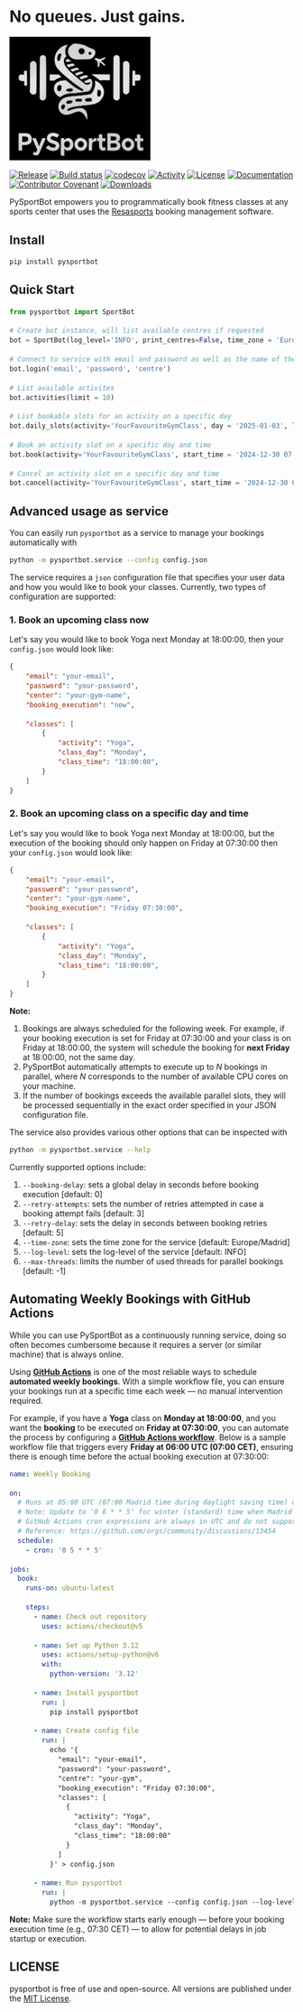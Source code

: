 # No queues. Just gains.

<img src=https://github.com/jbeirer/resasports-bot/raw/main/docs/logo.png alt="Logo" width="250">


[![Release](https://img.shields.io/github/v/release/jbeirer/resasports-bot)](https://github.com/jbeirer/resasports-bot/releases)
[![Build status](https://img.shields.io/github/actions/workflow/status/jbeirer/resasports-bot/main.yml?branch=main)](https://github.com/jbeirer/resasports-bot/actions/workflows/main.yml?query=branch%3Amain)
[![codecov](https://codecov.io/gh/jbeirer/resasports-bot/graph/badge.svg?token=ZCJV384TXF)](https://codecov.io/gh/jbeirer/resasports-bot)
[![Activity](https://img.shields.io/github/commit-activity/m/jbeirer/resasports-bot?label=activity)](https://github.com/jbeirer/resasports-bot/commits/main/)
[![License](https://img.shields.io/github/license/jbeirer/resasports-bot)](https://github.com/jbeirer/resasports-bot/blob/main/LICENSE)
[![Documentation](https://img.shields.io/badge/api-docs-blue)](https://jbeirer.github.io/resasports-bot/)
[![Contributor Covenant](https://img.shields.io/badge/Contributor%20Covenant-2.1-4baaaa.svg?label=Contributing)](https://github.com/jbeirer/resasports-bot/blob/main/CODE_OF_CONDUCT.md)
[![Downloads](https://static.pepy.tech/badge/pysportbot)](https://pepy.tech/projects/pysportbot)

PySportBot empowers you to programmatically book fitness classes at any sports center that uses the [Resasports](https://social.resasports.com/en/) booking management software.

## Install
```bash
pip install pysportbot
```

## Quick Start

```python
from pysportbot import SportBot

# Create bot instance, will list available centres if requested
bot = SportBot(log_level='INFO', print_centres=False, time_zone = 'Europe/Madrid')

# Connect to service with email and password as well as the name of the centre
bot.login('email', 'password', 'centre')

# List available activites
bot.activities(limit = 10)

# List bookable slots for an activity on a specific day
bot.daily_slots(activity='YourFavouriteGymClass', day = '2025-01-03', limit = 10)

# Book an activity slot on a specific day and time
bot.book(activity='YourFavouriteGymClass', start_time = '2024-12-30 07:00:00')

# Cancel an activity slot on a specific day and time
bot.cancel(activity='YourFavouriteGymClass', start_time = '2024-12-30 07:00:00')
```

## Advanced usage as service

You can easily run `pysportbot` as a service to manage your bookings automatically with
```bash
python -m pysportbot.service --config config.json
```
The service requires a `json` configuration file that specifies your user data and how you would like to book your classes. Currently, two types of configuration are supported:

### 1. Book an upcoming class now

Let's say you would like to book Yoga next Monday at 18:00:00, then your `config.json` would look like:

```json
{
    "email": "your-email",
    "password": "your-password",
    "center": "your-gym-name",
    "booking_execution": "now",

    "classes": [
        {
            "activity": "Yoga",
            "class_day": "Monday",
            "class_time": "18:00:00",
        }
    ]
}
```
### 2. Book an upcoming class on a specific day and time

Let's say you would like to book Yoga next Monday at 18:00:00, but the execution of the booking should only happen on Friday at 07:30:00 then your `config.json` would look like:

```json
{
    "email": "your-email",
    "password": "your-password",
    "center": "your-gym-name",
    "booking_execution": "Friday 07:30:00",

    "classes": [
        {
            "activity": "Yoga",
            "class_day": "Monday",
            "class_time": "18:00:00",
        }
    ]
}
```

**Note:**
1. Bookings are always scheduled for the following week. For example, if your booking execution is set for Friday at 07:30:00 and your class is on Friday at 18:00:00, the system will schedule the booking for **next Friday** at 18:00:00, not the same day.
2. PySportBot automatically attempts to execute up to *N* bookings in parallel, where *N* corresponds to the number of available CPU cores on your machine.
3. If the number of bookings exceeds the available parallel slots, they will be processed sequentially in the exact order specified in your JSON configuration file.


The service also provides various other options that can be inspected with

```bash
python -m pysportbot.service --help
```
Currently supported options include:

1. `--booking-delay`: sets a global delay in seconds before booking execution [default: 0]
2. `--retry-attempts`: sets the number of retries attempted in case a booking attempt fails [default: 3]
3. `--retry-delay`: sets the delay in seconds between booking retries [default: 5]
4. `--time-zone`: sets the time zone for the service [default: Europe/Madrid]
5. `--log-level`: sets the log-level of the service [default: INFO]
6. `--max-threads`: limits the number of used threads for parallel bookings [default: -1]

## Automating Weekly Bookings with GitHub Actions

While you can use PySportBot as a continuously running service, doing so often becomes cumbersome because it requires a server (or similar machine) that is always online.

Using **[GitHub Actions](https://docs.github.com/en/actions)** is one of the most reliable ways to schedule **automated weekly bookings**. With a simple workflow file, you can ensure your bookings run at a specific time each week — no manual intervention required.

For example, if you have a **Yoga** class on **Monday at 18:00:00**, and you want the **booking** to be executed on **Friday at 07:30:00**, you can automate the process by configuring a **[GitHub Actions workflow](https://docs.github.com/en/actions/writing-workflows)**. Below is a sample workflow file that triggers every **Friday at 06:00 UTC (07:00 CET)**, ensuring there is enough time before the actual booking execution at 07:30:00:

```yml
name: Weekly Booking

on:
  # Runs at 05:00 UTC (07:00 Madrid time during daylight saving time) on Fridays
  # Note: Update to '0 6 * * 5' for winter (standard) time when Madrid shifts to UTC+1
  # GitHub Actions cron expressions are always in UTC and do not support time zones
  # Reference: https://github.com/orgs/community/discussions/13454
  schedule:
    - cron: '0 5 * * 5'

jobs:
  book:
    runs-on: ubuntu-latest

    steps:
      - name: Check out repository
        uses: actions/checkout@v5

      - name: Set up Python 3.12
        uses: actions/setup-python@v6
        with:
          python-version: '3.12'

      - name: Install pysportbot
        run: |
          pip install pysportbot

      - name: Create config file
        run: |
          echo '{
            "email": "your-email",
            "password": "your-password",
            "centre": "your-gym",
            "booking_execution": "Friday 07:30:00",
            "classes": [
              {
                "activity": "Yoga",
                "class_day": "Monday",
                "class_time": "18:00:00"
              }
            ]
          }' > config.json

      - name: Run pysportbot
        run: |
          python -m pysportbot.service --config config.json --log-level INFO --booking-delay 1 --retry-attempts 3 --retry-delay 5
```
**Note:** Make sure the workflow starts early enough — before your booking execution time (e.g., 07:30 CET) — to allow for potential delays in job startup or execution.


## LICENSE

pysportbot is free of use and open-source. All versions are
published under the [MIT License](https://github.com/jbeirer/resasports-bot/blob/main/LICENSE).
